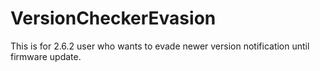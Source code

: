 # VersionCheckerEvasion
This is for 2.6.2 user who wants to evade newer version notification until firmware update.
